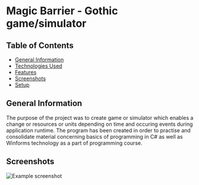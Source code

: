 # Magic Barrier - Gothic game/simulator


## Table of Contents
* [General Information](#general-information)
* [Technologies Used](#technologies-used)
* [Features](#features)
* [Screenshots](#screenshots)
* [Setup](#setup)


## General Information
The purpose of the project was to create game or simulator which enables a change or resources or units depending on time and occuring events during application runtime.
The program has been created in order to practise and consolidate material concerning basics of programming in C# as well as Winforms technology as a part of programming
course.

## Screenshots
![Example screenshot](./Images/s1.jpg)